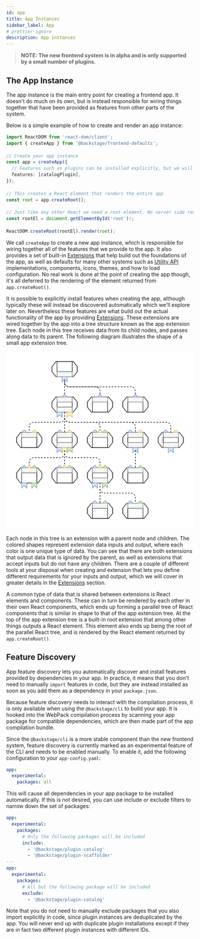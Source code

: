 ```yaml
---
id: app
title: App Instances
sidebar_label: App
# prettier-ignore
description: App instances
---
```


> **NOTE: The new frontend system is in alpha and is only supported by a small number of plugins.**

## The App Instance

The app instance is the main entry point for creating a frontend app. It doesn't do much on its own, but is instead responsible for wiring things together that have been provided as features from other parts of the system.

Below is a simple example of how to create and render an app instance:

```ts
import ReactDOM from 'react-dom/client';
import { createApp } from '@backstage/frontend-defaults';

// Create your app instance
const app = createApp({
  // Features such as plugins can be installed explicitly, but we will explore other options later on
  features: [catalogPlugin],
});

// This creates a React element that renders the entire app
const root = app.createRoot();

// Just like any other React we need a root element. No server side rendering is used.
const rootEl = document.getElementById('root')!;

ReactDOM.createRoot(rootEl).render(root);
```

We call `createApp` to create a new app instance, which is responsible for wiring together all of the features that we provide to the app. It also provides a set of built-in [Extensions](./20-extensions.md) that help build out the foundations of the app, as well as defaults for many other systems such as [Utility API](./33-utility-apis.md) implementations, components, icons, themes, and how to load configuration. No real work is done at the point of creating the app though, it's all deferred to the rendering of the element returned from `app.createRoot()`.

It is possible to explicitly install features when creating the app, although typically these will instead be discovered automatically which we'll explore later on. Nevertheless these features are what build out the actual functionality of the app by providing [Extensions](./20-extensions.md). These extensions are wired together by the app into a tree structure known as the app extension tree. Each node in this tree receives data from its child nodes, and passes along data to its parent. The following diagram illustrates the shape of a small app extension tree.

![frontend system app structure diagram](../../assets/frontend-system/architecture-app.drawio.svg)

Each node in this tree is an extension with a parent node and children. The colored shapes represent extension data inputs and output, where each color is one unique type of data. You can see that there are both extensions that output data that is ignored by the parent, as well as extensions that accept inputs but do not have any children. There are a couple of different tools at your disposal when creating and extension that lets you define different requirements for your inputs and output, which we will cover in greater details in the [Extensions](./20-extensions.md) section.

A common type of data that is shared between extensions is React elements and components. These can in turn be rendered by each other in their own React components, which ends up forming a parallel tree of React components that is similar in shape to that of the app extension tree. At the top of the app extension tree is a built-in root extension that among other things outputs a React element. This element also ends up being the root of the parallel React tree, and is rendered by the React element returned by `app.createRoot()`.

## Feature Discovery

App feature discovery lets you automatically discover and install features provided by dependencies in your app. In practice, it means that you don't need to manually `import` features in code, but they are instead installed as soon as you add them as a dependency in your `package.json`.

Because feature discovery needs to interact with the compilation process, it is only available when using the `@backstage/cli` to build your app. It is hooked into the WebPack compilation process by scanning your app package for compatible dependencies, which are then made part of the app compilation bundle.

Since the `@backstage/cli` is a more stable component than the new frontend system, feature discovery is currently marked as an experimental feature of the CLI and needs to be enabled manually. To enable it, add the following configuration to your `app-config.yaml`:

```yaml
app:
  experimental:
    packages: all
```

This will cause all dependencies in your app package to be installed automatically. If this is not desired, you can use include or exclude filters to narrow down the set of packages:

```yaml
app:
  experimental:
    packages:
      # Only the following packages will be included
      include:
        - '@backstage/plugin-catalog'
        - '@backstage/plugin-scaffolder'
---
app:
  experimental:
    packages:
      # All but the following package will be included
      exclude:
        - '@backstage/plugin-catalog'
```

Note that you do not need to manually exclude packages that you also import explicitly in code, since plugin instances are deduplicated by the app. You will never end up with duplicate plugin installations except if they are in fact two different plugin instances with different IDs.
